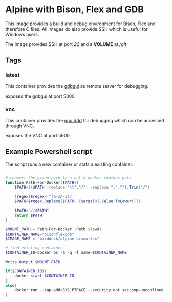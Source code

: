 # Alpine with Bison, Flex and GDB

This image provides a build and debug environment for Bison, Flex and therefore C files. All images do also provide SSH which is useful for Windows users.

The image provides SSH at port *22* and a **VOLUME** at */git*

## Tags

### latest

This container provides the [gdbgui](https://gdbgui.com/) as remote server for debugging.

exposes the gdbgui at port 5000

### vnc

This container provides the [gnu ddd](https://www.gnu.org/software/ddd/) for debugging which can be accessed through VNC.

exposes the VNC at port 5900

## Example Powershell script

The script runs a new container or stats a existing container.

````Powershell

# convert the given path to a valid docker toolbox path
function Path-For-Docker($PATH){
    $PATH=(($PATH -replace "\\","/") -replace ":","").Trim("/")

    [regex]$regex='^[a-zA-Z]/'
    $PATH=$regex.Replace($PATH, {$args[0].Value.ToLower()})

    $PATH="//$PATH"
    return $PATH
}

$MOUNT_PATH = Path-For-Docker -Path ${pwd}
$CONTAINER_NAME="bisonflexgdb"
$IMAGE_NAME = "birddock/alpine-bisonflex"

# find existing container
$CONTAINER_ID=docker ps -a -q -f name=$CONTAINER_NAME

Write-Output $MOUNT_PATH

if($CONTAINER_ID){
    docker start $CONTAINER_ID
}
else{
    docker run --cap-add=SYS_PTRACE --security-opt seccomp=unconfined -d -v "${MOUNT_PATH}://git" -p 5000:5000 -p 2222:22 --name $CONTAINER_NAME $IMAGE_NAME
}

````